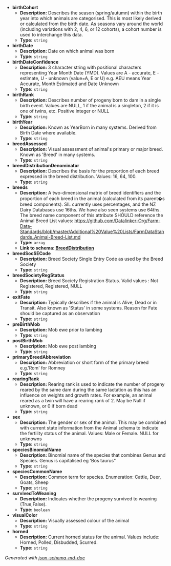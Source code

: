  - <b id="#/properties/birthCohort">birthCohort</b>
	 - **Description:** Describes the season (spring/autumn) within the birth year into which animals are categorised. This is most likely derived or calculated from the birth date. As seasons vary around the world (including variations with 2, 4, 6, or 12 cohorts), a cohort number is used to interchange this data.
	 - **Type:** `string`
 - <b id="#/properties/birthDate">birthDate</b>
	 - **Description:** Date on which animal was born
	 - **Type:** `string`
 - <b id="#/properties/birthDateConfidence">birthDateConfidence</b>
	 - **Description:** 3 character string with positional characters representing Year Month Date (YMD). Values are A - accurate, E - estimate, U - unknown (value=A, E or U) e.g. AEU means Year Accurate, Month Estimated and Date Unknown
	 - **Type:** `string`
 - <b id="#/properties/birthRank">birthRank</b>
	 - **Description:** Describes number of progeny born to dam in a single birth event. Values are NULL, 1 if the animal is a singleton, 2 if it is one of twins, etc. Positive integer or NULL
	 - **Type:** `string`
 - <b id="#/properties/birthYear">birthYear</b>
	 - **Description:** Known as YearBorn in many systems. Derived from Birth Date where available.
	 - **Type:** `string`
 - <b id="#/properties/breedAssessed">breedAssessed</b>
	 - **Description:** Visual assessment of animal's primary or major breed. Known as 'Breed' in many systems.
	 - **Type:** `string`
 - <b id="#/properties/breedDistributionDenominator">breedDistributionDenominator</b>
	 - **Description:** Describes the basis for the proportion of each breed expressed in the breed distribution. Values: 16, 64, 100.
	 - **Type:** `string`
 - <b id="#/properties/breeds">breeds</b>
	 - **Description:** A two-dimensional matrix of breed identifiers and the proportion of each breed in the animal (calculated from its parent�s breed components). SIL currently uses percentages, and the NZ Dairy Databases use 16ths. We have also seen systems use 64ths. The breed name component of this attribute SHOULD reference the Animal Breed List values: https://github.com/Datalinker-Org/Farm-Data-Standards/blob/master/Additional%20Value%20Lists/FarmDataStandards_Animal-Breed-List.md
	 - **Type:** `array`
	 - <b id="breeddistributionbreeddistribution.md">Link to schema: [BreedDistribution](BreedDistribution.md)</b>
 - <b id="#/properties/breedSocSECode">breedSocSECode</b>
	 - **Description:** Breed Society Single Entry Code as used by the Breed Society
	 - **Type:** `string`
 - <b id="#/properties/breedSocietyRegStatus">breedSocietyRegStatus</b>
	 - **Description:** Breed Society Registration Status. Valid values : Not Registered, Registered, NULL
	 - **Type:** `string`
 - <b id="#/properties/exitFate">exitFate</b>
	 - **Description:** Typically describes if the animal is Alive, Dead or in Transit. Also known as 'Status' in some systems. Reason for Fate should be captured as an observation
	 - **Type:** `string`
 - <b id="#/properties/preBirthMob">preBirthMob</b>
	 - **Description:** Mob ewe prior to lambing
	 - **Type:** `string`
 - <b id="#/properties/postBirthMob">postBirthMob</b>
	 - **Description:** Mob ewe post lambing
	 - **Type:** `string`
 - <b id="#/properties/primaryBreedAbbreviation">primaryBreedAbbreviation</b>
	 - **Description:** Abbreviation or short form of the primary breed e.g.'Rom' for Romney
	 - **Type:** `string`
 - <b id="#/properties/rearingRank">rearingRank</b>
	 - **Description:** Rearing rank is used to indicate the number of progeny reared by the same dam during the same lactation as this has an influence on weights and growth rates. For example, an animal reared as a twin will have a rearing rank of 2. May be Null if unknown, or 0 if born dead
	 - **Type:** `string`
 - <b id="#/properties/sex">sex</b>
	 - **Description:** The gender or sex of the animal. This may be combined with current state information from the Animal schema to indicate the fertility status of the animal. Values: Male or Female. NULL  for unknowns
	 - **Type:** `string`
 - <b id="#/properties/speciesBinomialName">speciesBinomialName</b>
	 - **Description:**  Binomial name of the species that combines Genus and Species. Genus is capitalised eg 'Bos taurus''
	 - **Type:** `string`
 - <b id="#/properties/speciesCommonName">speciesCommonName</b>
	 - **Description:** Common term for species. Enumeration: Cattle, Deer, Goats, Sheep
	 - **Type:** `string`
 - <b id="#/properties/survivedToWeaning">survivedToWeaning</b>
	 - **Description:** Indicates whether the progeny survived to weaning (True,False).
	 - **Type:** `boolean`
 - <b id="#/properties/visualColor">visualColor</b>
	 - **Description:** Visually assessed colour of the animal
	 - **Type:** `string`
 - <b id="#/properties/horned">horned</b>
	 - **Description:** Current horned status for the animal.  Values include: Horned, Polled, Disbudded, Scurred.
	 - **Type:** `string`

_Generated with [json-schema-md-doc](https://brianwendt.github.io/json-schema-md-doc/)_